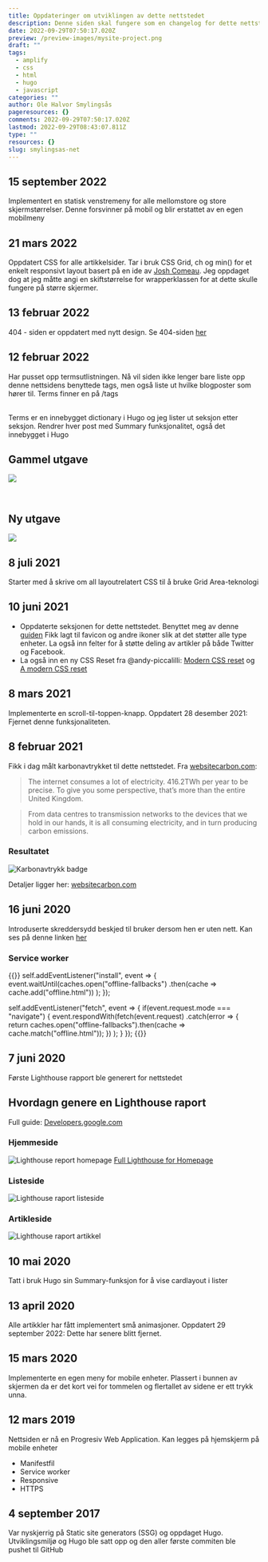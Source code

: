 ```yaml
---
title: Oppdateringer om utviklingen av dette nettstedet
description: Denne siden skal fungere som en changelog for dette nettstedet
date: 2022-09-29T07:50:17.020Z
preview: /preview-images/mysite-project.png
draft: ""
tags:
  - amplify
  - css
  - html
  - hugo
  - javascript
categories: ""
author: Ole Halvor Smylingsås
pageresources: {}
comments: 2022-09-29T07:50:17.020Z
lastmod: 2022-09-29T08:43:07.811Z
type: ""
resources: {}
slug: smylingsas-net
---
```


<!--more-->
## 15 september 2022
Implementert en statisk venstremeny for alle mellomstore og store skjermstørrelser. Denne forsvinner på mobil og blir erstattet av en egen mobilmeny

## 21 mars 2022
Oppdatert CSS for alle artikkelsider. Tar i bruk CSS Grid, ch og min() for et enkelt responsivt layout basert på en ide av [Josh Comeau](https://www.joshwcomeau.com/css/full-bleed/). Jeg oppdaget dog at jeg måtte angi en skiftstørrelse for wrapperklassen for at dette skulle fungere på større skjermer.

## 13 februar 2022
404 - siden er oppdatert med nytt design.
Se 404-siden [her](/404.html)

## 12 februar 2022
Har pusset opp termsutlistningen. Nå vil siden ikke lenger bare liste opp denne nettsidens benyttede tags, men også liste ut hvilke blogposter som hører til. Terms finner en på /tags
<br /><br />

Terms er en innebygget dictionary i Hugo og jeg lister ut seksjon etter seksjon. Rendrer hver post med Summary funksjonalitet, også det innebygget i Hugo 

## Gammel utgave
![](/img/oldterms.PNG)

<br />

## Ny utgave
![](/img/termsupdated12022022.PNG)

## 8 juli 2021
Starter med å skrive om all layoutrelatert CSS til å bruke Grid Area-teknologi

## 10 juni 2021
- Oppdaterte <head> seksjonen for dette nettstedet. Benyttet meg av denne [guiden](https://www.matuzo.at/blog/html-boilerplate/) Fikk lagt til favicon og andre ikoner slik at det støtter alle type enheter. La også inn felter for å støtte deling av artikler på både Twitter og Facebook.
- La også inn en ny CSS Reset fra @andy-piccalilli: [Modern CSS reset](https://github.com/andy-piccalilli/modern-css-reset) og [A modern CSS reset](https://piccalil.li/blog/a-modern-css-reset)

## 8 mars 2021
Implementerte en scroll-til-toppen-knapp. Oppdatert 28 desember 2021: Fjernet denne funksjonaliteten.

## 8 februar 2021
Fikk i dag målt karbonavtrykket til dette nettstedet.
Fra [websitecarbon.com](https://www.websitecarbon.com/):

> The internet consumes a lot of electricity. 416.2TWh per year to be precise. To give you some perspective, that’s more than the entire United Kingdom.

> From data centres to transmission networks to the devices that we hold in our hands, it is all consuming electricity, and in turn producing carbon emissions.

### Resultatet
![Karbonavtrykk badge](/img/website-carbon.PNG)

Detaljer ligger her: [websitecarbon.com](https://www.websitecarbon.com/website/smylingsas-net/)


## 16 juni 2020
Introduserte skreddersydd beskjed til bruker dersom hen er uten nett. Kan ses på denne linken [her](offline.html)

### Service worker
{{<highlight js>}}
self.addEventListener("install", event => {
	event.waitUntil(caches.open("offline-fallbacks")
		.then(cache => cache.add("offline.html"))
	);
});


self.addEventListener("fetch", event => {
	if(event.request.mode === "navigate") {
		event.respondWith(fetch(event.request)
				.catch(error => {
					return caches.open("offline-fallbacks").then(cache => cache.match("offline.html"));
				})
		);
	}
});
{{</highlight>}}

## 7 juni 2020
Første Lighthouse rapport ble generert for nettstedet

## Hvordagn genere en Lighthouse raport
Full guide: [Developers.google.com](https://developers.google.com/web/tools/lighthouse/#devtools)


### Hjemmeside
![Lighthouse report homepage](/img/lighthouse-homepage.PNG)
[Full Lighthouse for Homepage](/smylingsas.net-20200607T114017.html)

### Listeside
![Lighthouse raport listeside](/img/lighthouse-list.PNG)

### Artikleside
![Lighthouse raport artikkel](/img/lighthouse-article.PNG)


## 10 mai 2020
Tatt i bruk Hugo sin Summary-funksjon for å vise cardlayout i lister

## 13 april 2020
Alle artikkler har fått implementert små animasjoner. Oppdatert 29 september 2022: Dette har senere blitt fjernet.

## 15 mars 2020
Implementerte en egen meny for mobile enheter. Plassert i bunnen av skjermen da er det kort vei for tommelen og flertallet av sidene er ett trykk unna.

## 12 mars 2019
Nettsiden er nå en Progresiv Web Application. Kan legges på hjemskjerm på mobile enheter
- Manifestfil
- Service worker
- Responsive
- HTTPS

## 4 september 2017 
Var nyskjerrig på Static site generators (SSG) og oppdaget Hugo. Utviklingsmiljø og Hugo ble satt opp og den aller første commiten ble pushet til GitHub
